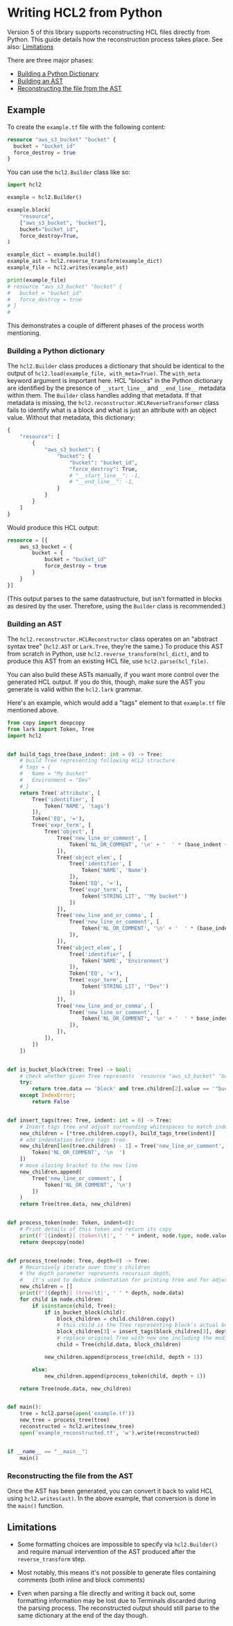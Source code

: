 # Writing HCL2 from Python

Version 5 of this library supports reconstructing HCL files directly from
Python. This guide details how the reconstruction process takes place. See
also: [Limitations](#limitations)

There are three major phases:

- [Building a Python Dictionary](#building-a-python-dictionary)
- [Building an AST](#building-an-ast)
- [Reconstructing the file from the AST](#reconstructing-the-file-from-the-ast)

## Example

To create the `example.tf` file with the following content:

```terraform
resource "aws_s3_bucket" "bucket" {
  bucket = "bucket_id"
  force_destroy = true
}
```

You can use the `hcl2.Builder` class like so:

```python
import hcl2

example = hcl2.Builder()

example.block(
    "resource",
    ["aws_s3_bucket", "bucket"],
    bucket="bucket_id",
    force_destroy=True,
)

example_dict = example.build()
example_ast = hcl2.reverse_transform(example_dict)
example_file = hcl2.writes(example_ast)

print(example_file)
# resource "aws_s3_bucket" "bucket" {
#   bucket = "bucket_id"
#   force_destroy = true
# }
#
```

This demonstrates a couple of different phases of the process worth mentioning.

### Building a Python dictionary

The `hcl2.Builder` class produces a dictionary that should be identical to the
output of `hcl2.load(example_file, with_meta=True)`. The `with_meta` keyword
argument is important here. HCL "blocks" in the Python dictionary are
identified by the presence of `__start_line__` and `__end_line__` metadata
within them. The `Builder` class handles adding that metadata. If that metadata
is missing, the `hcl2.reconstructor.HCLReverseTransformer` class fails to
identify what is a block and what is just an attribute with an object value.
Without that metadata, this dictionary:

```python
{
    "resource": [
        {
            "aws_s3_bucket": {
                "bucket": {
                    "bucket": "bucket_id",
                    "force_destroy": True,
                    # "__start_line__": -1,
                    # "__end_line__": -1,
                }
            }
        }
    ]
}
```

Would produce this HCL output:

```terraform
resource = [{
    aws_s3_bucket = {
        bucket = {
            bucket = "bucket_id"
            force_destroy = true
        }
    }
}]
```

(This output parses to the same datastructure, but isn't formatted in blocks
as desired by the user. Therefore, using the `Builder` class is recommended.)

### Building an AST

The `hcl2.reconstructor.HCLReconstructor` class operates on an "abstract
syntax tree" (`hcl2.AST` or `Lark.Tree`, they're the same.) To produce this AST
from scratch in Python, use `hcl2.reverse_transform(hcl_dict)`, and to produce
this AST from an existing HCL file, use `hcl2.parse(hcl_file)`.

You can also build these ASTs manually, if you want more control over the
generated HCL output. If you do this, though, make sure the AST you generate is
valid within the `hcl2.lark` grammar.

Here's an example, which would add a "tags" element to that `example.tf` file
mentioned above.

```python
from copy import deepcopy
from lark import Token, Tree
import hcl2


def build_tags_tree(base_indent: int = 0) -> Tree:
    # build Tree representing following HCL2 structure
    # tags = {
    #   Name = "My bucket"
    #   Environment = "Dev"
    # }
    return Tree('attribute', [
        Tree('identifier', [
            Token('NAME', 'tags')
        ]),
        Token('EQ', '='),
        Tree('expr_term', [
            Tree('object', [
                Tree('new_line_or_comment', [
                    Token('NL_OR_COMMENT', '\n' + '  ' * (base_indent + 1)),
                ]),
                Tree('object_elem', [
                    Tree('identifier', [
                        Token('NAME', 'Name')
                    ]),
                    Token('EQ', '='),
                    Tree('expr_term', [
                        Token('STRING_LIT', '"My bucket"')
                    ])
                ]),
                Tree('new_line_and_or_comma', [
                    Tree('new_line_or_comment', [
                        Token('NL_OR_COMMENT', '\n' + '  ' * (base_indent + 1)),
                    ]),
                ]),
                Tree('object_elem', [
                    Tree('identifier', [
                        Token('NAME', 'Environment')
                    ]),
                    Token('EQ', '='),
                    Tree('expr_term', [
                        Token('STRING_LIT', '"Dev"')
                    ])
                ]),
                Tree('new_line_and_or_comma', [
                    Tree('new_line_or_comment', [
                        Token('NL_OR_COMMENT', '\n' + '  ' * base_indent),
                    ]),
                ]),
            ]),
        ])
    ])


def is_bucket_block(tree: Tree) -> bool:
    # check whether given Tree represents `resource "aws_s3_bucket" "bucket"`
    try:
        return tree.data == 'block' and tree.children[2].value == '"bucket"'
    except IndexError:
        return False


def insert_tags(tree: Tree, indent: int = 0) -> Tree:
    # Insert tags tree and adjust surrounding whitespaces to match indentation
    new_children = [*tree.children.copy(), build_tags_tree(indent)]
    # add indentation before tags tree
    new_children[len(tree.children) - 1] = Tree('new_line_or_comment', [
        Token('NL_OR_COMMENT', '\n  ')
    ])
    # move closing bracket to the new line
    new_children.append(
        Tree('new_line_or_comment', [
            Token('NL_OR_COMMENT', '\n')
        ])
    )
    return Tree(tree.data, new_children)


def process_token(node: Token, indent=0):
    # Print details of this token and return its copy
    print(f'[{indent}] (token)\t|', ' ' * indent, node.type, node.value)
    return deepcopy(node)


def process_tree(node: Tree, depth=0) -> Tree:
    # Recursively iterate over tree's children
    # the depth parameter represents recursion depth,
    #   it's used to deduce indentation for printing tree and for adjusting whitespace after adding tags
    new_children = []
    print(f'[{depth}] (tree)\t|', ' ' * depth, node.data)
    for child in node.children:
        if isinstance(child, Tree):
            if is_bucket_block(child):
                block_children = child.children.copy()
                # this child is the Tree representing block's actual body
                block_children[3] = insert_tags(block_children[3], depth)
                # replace original Tree with new one including the modified body
                child = Tree(child.data, block_children)

            new_children.append(process_tree(child, depth + 1))

        else:
            new_children.append(process_token(child, depth + 1))

    return Tree(node.data, new_children)


def main():
    tree = hcl2.parse(open('example.tf'))
    new_tree = process_tree(tree)
    reconstructed = hcl2.writes(new_tree)
    open('example_reconstructed.tf', 'w').write(reconstructed)


if __name__ == "__main__":
    main()

```

### Reconstructing the file from the AST

Once the AST has been generated, you can convert it back to valid HCL using
`hcl2.writes(ast)`. In the above example, that conversion is done in the
`main()` function.

## Limitations

- Some formatting choices are impossible to specify via `hcl2.Builder()` and
  require manual intervention of the AST produced after the `reverse_transform`
  step.

- Most notably, this means it's not possible to generate files containing
  comments (both inline and block comments)

- Even when parsing a file directly and writing it back out, some formatting
  information may be lost due to Terminals discarded during the parsing process.
  The reconstructed output should still parse to the same dictionary at the end
  of the day though.
